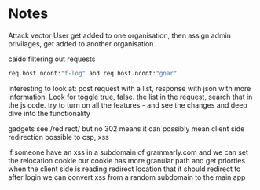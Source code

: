 # Notes

Attack vector
User get added to one organisation, then assign admin privilages, get added to another organisation.

caido
filtering out requests
```bash
req.host.ncont:"f-log" and req.host.ncont:"gnar"
```

Interesting to look at:
post request with a list, response with json with more information.
Look for toggle true, false.
the list in the request, search that in the js code.
try to turn on all the features - and see the changes and deep dive into the functionality

gadgets
see /redirect/ but no 302 means it can possibly mean client side redirection
possible to csp, xss

if someone have an xss in a subdomain of grammarly.com 
and we can set the relocation cookie
our cookie has more granular path and get priorties when the client side is reading 
redirect location that it should redirect to after login
we can convert xss from a random subdomain to the main app



